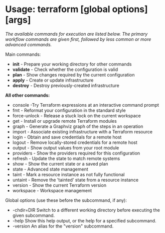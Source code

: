 # Usage: terraform [global options] <subcommand> [args]

_The available commands for execution are listed below.
The primary workflow commands are given first, followed by
less common or more advanced commands._

Main commands:
* **init** - Prepare your working directory for other commands
* **validate** - Check whether the configuration is valid
* **plan** - Show changes required by the current configuration
* **apply** - Create or update infrastructure
* **destroy** - Destroy previously-created infrastructure

**All other commands:**
- console -Try Terraform expressions at an interactive command prompt
- fmt - Reformat your configuration in the standard style
- force-unlock - Release a stuck lock on the current workspace
- get - Install or upgrade remote Terraform modules
- graph - Generate a Graphviz graph of the steps in an operation
- import - Associate existing infrastructure with a Terraform resource
- login - Obtain and save credentials for a remote host
- logout - Remove locally-stored credentials for a remote host
- output - Show output values from your root module
- providers - Show the providers required for this configuration
- refresh - Update the state to match remote systems
- show - Show the current state or a saved plan
- state - Advanced state management
- taint - Mark a resource instance as not fully functional
- untaint - Remove the 'tainted' state from a resource instance
- version - Show the current Terraform version
- workspace - Workspace management

Global options (use these before the subcommand, if any):

- -chdir=DIR    Switch to a different working directory before executing the given subcommand.
- -help         Show this help output, or the help for a specified subcommand.
- -version      An alias for the "version" subcommand.
